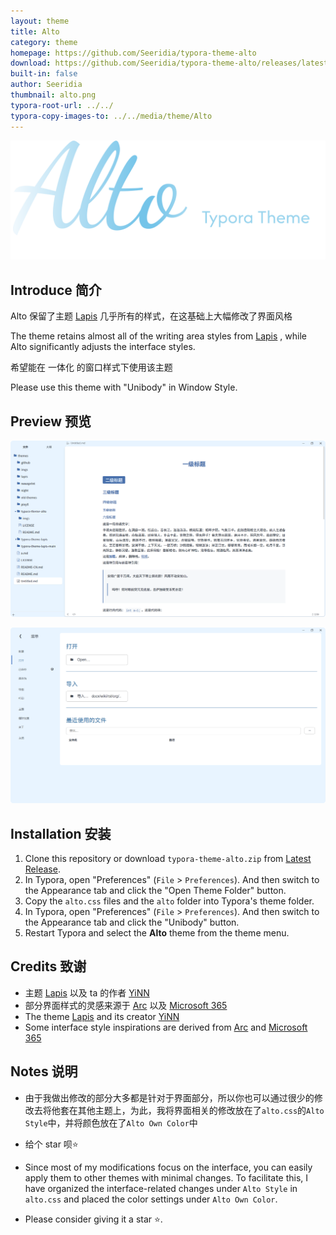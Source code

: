 ```yaml
---
layout: theme
title: Alto
category: theme
homepage: https://github.com/Seeridia/typora-theme-alto
download: https://github.com/Seeridia/typora-theme-alto/releases/latest
built-in: false
author: Seeridia
thumbnail: alto.png
typora-root-url: ../../
typora-copy-images-to: ../../media/theme/Alto
---
```


![](/media/theme/alto/Logo.png)

## Introduce 简介

Alto 保留了主题 [Lapis](https://github.com/YiNNx/typora-theme-lapis) 几乎所有的样式，在这基础上大幅修改了界面风格

The theme retains almost all of the writing area styles from [Lapis](https://github.com/YiNNx/typora-theme-lapis) , while Alto significantly adjusts the interface styles.



希望能在 一体化 的窗口样式下使用该主题

Please use this theme with "Unibody" in Window Style.



## Preview 预览

![](/media/theme/alto/Preview1.png)

![](/media/theme/alto/Preview2.png)

## Installation 安装

1. Clone this repository or download `typora-theme-alto.zip` from [Latest Release](https://github.com/Seeridia/typora-theme-alto/releases/latest).
2. In Typora, open "Preferences" (`File` > `Preferences`). And then switch to the Appearance tab and click the "Open Theme Folder" button.
3. Copy the `alto.css` files and the `alto` folder into Typora's theme folder.
4. In Typora, open "Preferences" (`File` > `Preferences`). And then switch to the Appearance tab and click the "Unibody" button.
5. Restart Typora and select the **Alto** theme from the theme menu.

## Credits 致谢

- 主题 [Lapis](https://github.com/YiNNx/typora-theme-lapis) 以及 ta 的作者 [YiNN](https://github.com/YiNNx) 
- 部分界面样式的灵感来源于 [Arc](https://arc.net/) 以及 [Microsoft 365](https://www.microsoft.com/microsoft-365)
- The theme [Lapis](https://github.com/YiNNx/typora-theme-lapis) and its creator [YiNN](https://github.com/YiNNx)
- Some interface style inspirations are derived from [Arc](https://arc.net/) and [Microsoft 365](https://www.microsoft.com/microsoft-365)

## Notes 说明

- 由于我做出修改的部分大多都是针对于界面部分，所以你也可以通过很少的修改去将他套在其他主题上，为此，我将界面相关的修改放在了`alto.css`的`Alto Style`中，并将颜色放在了`Alto Own Color`中
- 给个 star 呗⭐

- Since most of my modifications focus on the interface, you can easily apply them to other themes with minimal changes. To facilitate this, I have organized the interface-related changes under `Alto Style` in `alto.css` and placed the color settings under `Alto Own Color`.
- Please consider giving it a star ⭐.